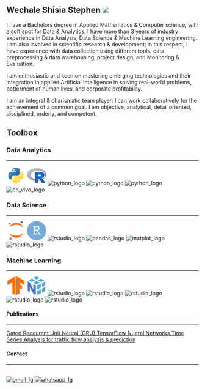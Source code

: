 ## Wechale Shisia Stephen <img src="https://raw.githubusercontent.com/MartinHeinz/MartinHeinz/master/wave.gif" width="30px">


I have a Bachelors degree in Applied Mathematics & Computer science, with a soft spot for Data & Analytics. I have more than 3 years of industry experience in Data Analysis, Data Science & Machine Learning engineering. I am also involved in scientific research & development; in this respect, I have experience with data collection using different tools, data preprocessing & data warehousing, project design, and Monitoring & Evaluation. 

I am enthusiastic and keen on mastering emerging technologies and their integration in applied Artificial Intelligence in solving real-world problems, betterment of human lives, and corporate profitability. 

I am an integral & charismatic team player: I can work collaboratively for the achievement of a common goal. 
I am objective, analytical, detail oriented, disciplined, orderly, and competent.

## Toolbox

### Data Analytics 
---
<img src='https://github.com/devicons/devicon/blob/master/icons/python/python-original.svg' alt='python_logo' width='50' height='50'/> 
<img src='https://github.com/devicons/devicon/blob/master/icons/r/r-original.svg' alt='R_logo' width='50' height='50'/>
<img src='https://www.svgrepo.com/show/373589/excel.svg' alt='python_logo' width='50' height='50'/>
<img src='https://www.svgrepo.com/show/354428/tableau-icon.svg' alt='python_logo' width='50' height='50'/>
<img src='https://www.svgrepo.com/show/473761/powerbi.svg' alt='python_logo' width='50' height='50'/>
<img src='https://upload.wikimedia.org/wikipedia/commons/thumb/2/29/Vivo_Logo.svg/800px-Vivo_Logo.svg.png?20180410034342' alt='en_vivo_logo' width='50' height='50'/>

### Data Science 
---
<img src='https://github.com/devicons/devicon/blob/master/icons/jupyter/jupyter-original.svg' alt='jupyter_logo' width='50' height='50'/> 
<img src='https://github.com/devicons/devicon/blob/master/icons/rstudio/rstudio-original.svg' alt='rstudio_logo' width='50' height='50'/>
<img src='https://www.statsmodels.org/stable/_images/statsmodels-logo-v2.svg' alt='rstudio_logo' width='50' height='50'/>
<img src='https://upload.wikimedia.org/wikipedia/commons/thumb/e/ed/Pandas_logo.svg/640px-Pandas_logo.svg.png' alt='pandas_logo' width='50' height='50'/>
<img src='https://upload.wikimedia.org/wikipedia/commons/thumb/8/84/Matplotlib_icon.svg/180px-Matplotlib_icon.svg.png?20150311090915' alt='matplot_logo' width='50' height='50'/>
<img src='https://www.svgrepo.com/show/353925/javascript.svg' alt='rstudio_logo' width='50' height='50'/>



### Machine Learning 
---
<img src='https://github.com/devicons/devicon/blob/master/icons/tensorflow/tensorflow-original.svg' alt='tensorflow_logo' width='50' height='50'/> 
<img src='https://github.com/devicons/devicon/blob/master/icons/numpy/numpy-original.svg' alt='numpy_logo' width='50' height='50'/>
<img src='https://commons.wikimedia.org/wiki/File:Keras_logo.svg' alt='rstudio_logo' width='50' height='50'/>
<img src='https://www.svgrepo.com/show/452091/python.svg' alt='rstudio_logo' width='50' height='50'/>
<img src='https://commons.wikimedia.org/wiki/File:Google_Colaboratory_SVG_Logo.svg' alt='rstudio_logo' width='50' height='50'/>
<img src='https://www.svgrepo.com/show/305697/anaconda.svg' alt='rstudio_logo' width='50' height='50'/>
<img src='https://www.svgrepo.com/show/473683/kaggle.svg' alt='rstudio_logo' width='50' height='50'/>

#### Publications
---
<a href="https://www.researchgate.net/publication/366154898_Deployment_of_Time_Series_Analysis_and_the_TensorFlow_GRU_model_in_traffic_flow_prediction" target='_blank'>Gated Reccurent Unit Neural (GRU) TensorFlow Nueral Networks Time Series Analysis for traffic flow analysis & prediction </a>

#### Contact
---
<br/>
<a href='mailto:stevensheasier@gmail.com' target='_blank'><img src='https://cdn.worldvectorlogo.com/logos/official-gmail-icon-2020-.svg' alt='gmail_lg' width='25' height='25'/> </a> 
<a href='https://wa.me/254799762433' target='_blank'><img src'https://www.svgrepo.com/show/303147/whatsapp-icon-logo.svg' alt='whatsapp_lg' width='25' heigh='25'/></a>

